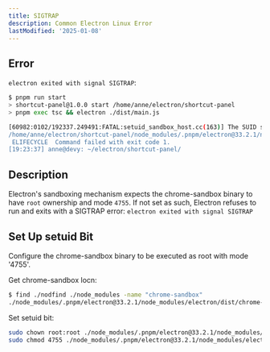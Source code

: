 ```yaml
---
title: SIGTRAP
description: Common Electron Linux Error
lastModified: '2025-01-08'
---
```


## Error

`electron exited with signal SIGTRAP`:

```bash
$ pnpm run start
> shortcut-panel@1.0.0 start /home/anne/electron/shortcut-panel
> pnpm exec tsc && electron ./dist/main.js

[60982:0102/192337.249491:FATAL:setuid_sandbox_host.cc(163)] The SUID sandbox helper binary was found, but is not configured correctly. Rather than run without sandboxing I'm aborting now. You need to make sure that /home/anne/electron/shortcut-panel/node_modules/.pnpm/electron@33.2.1/node_modules/electron/dist/chrome-sandbox is owned by root and has mode 4755.
/home/anne/electron/shortcut-panel/node_modules/.pnpm/electron@33.2.1/node_modules/electron/dist/electron exited with signal SIGTRAP
 ELIFECYCLE  Command failed with exit code 1.
[19:23:37] anne@devy: ~/electron/shortcut-panel/
```

## Description

Electron's sandboxing mechanism expects the chrome-sandbox binary to have `root` ownership and mode `4755`. If not set as such, Electron refuses to run and exits with a SIGTRAP error:  `electron exited with signal SIGTRAP`

## Set Up setuid Bit

Configure the chrome-sandbox binary to be executed as root with mode '4755'.

Get chrome-sandbox locn:

```bash
$ find ./nodfind ./node_modules -name "chrome-sandbox"
./node_modules/.pnpm/electron@33.2.1/node_modules/electron/dist/chrome-sandbox
```

Set setuid bit:

```bash
sudo chown root:root ./node_modules/.pnpm/electron@33.2.1/node_modules/electron/dist/chrome-sandbox
sudo chmod 4755 ./node_modules/.pnpm/electron@33.2.1/node_modules/electron/dist/chrome-sandbox
```
